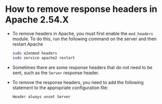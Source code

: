 # How to remove response headers in Apache 2.54.X

* To remove headers in Apache, you must first enable the `mod_headers` module. To do this, run the following command on the server and then restart Apache

  ```bash
  sudo a2enmod headers
  sudo service apache2 restart
  ```

* Sometimes there are some response headers that do not need to be sent, such as the `Server` response header.
* To remove the response headers, you need to add the following statement to the appropriate configuration file:

  ```apacheconf
  Header always unset Server
  ```
